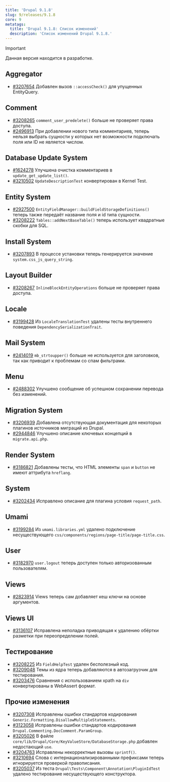```yaml
---
title: 'Drupal 9.1.8'
slug: 9/releases/9.1.8
core: 9
metatags:
  title: 'Drupal 9.1.8: Список изменений'
  description: 'Список изменений Drupal 9.1.8.'
---
```


> [!IMPORTANT]
> Данная версия находится в разработке.

## Aggregator

* [#3207654](https://www.drupal.org/project/drupal/issues/3207654) Добавлен вызов `::accessCheck()` для упущенных EntityQuery.

## Comment

* [#3208265](https://www.drupal.org/project/drupal/issues/3208265) `comment_user_predelete()` больше не проверяет права доступа.
* [#2496913](https://www.drupal.org/project/drupal/issues/2496913) При добавлении нового типа комментариев, теперь нельзя выбрать сущности у которых нет возможности подключать поля или ID не является числом.

## Database Update System

* [#1624278](https://www.drupal.org/project/drupal/issues/1624278) Улучшена очистка комментариев в `update_get_update_list()`.
* [#3210502](https://www.drupal.org/project/drupal/issues/3210502) `UpdateDescriptionTest` конвертирован в Kernel Test.

## Entity System

* [#2927500](https://www.drupal.org/project/drupal/issues/2927500) `EntityFieldManager::buildFieldStorageDefinitions()` теперь также передаёт название поля и id типа сущности.
* [#3208222](https://www.drupal.org/project/drupal/issues/3208222) `Tables::addNextBaseTable()` теперь использует квадратные скобки для SQL.

## Install System

* [#3207893](https://www.drupal.org/project/drupal/issues/3207893) В процессе установки теперь генерируется значение `system.css_js_query_string`.

## Layout Builder

* [#3208267](https://www.drupal.org/project/drupal/issues/3208267) `InlineBlockEntityOperations` больше не проверяет права доступа.

## Locale

* [#3199428](https://www.drupal.org/project/drupal/issues/3199428) Из `LocaleTranslationTest` удалены тесты внутреннего поведения `DependencySerializationTrait`.

## Mail System

* [#2414019](https://www.drupal.org/project/drupal/issues/2414019) `mb_strtoupper()` больше не используется для заголовков, так как приводит к проблемам со спам фильтрами.

## Menu

* [#2488302](https://www.drupal.org/project/drupal/issues/2488302) Улучшено сообщение об успешном сохранении перевода без изменений.

## Migration System

* [#3206939](https://www.drupal.org/project/drupal/issues/3206939) Добавлена отсутствующая документация для некоторых плагинов источников миграций из Drupal.
* [#2944846](https://www.drupal.org/project/drupal/issues/2944846) Улучшено описание ключевых концепций в `migrate.api.php`.

## Render System

* [#3186821](https://www.drupal.org/project/drupal/issues/3186821) Добавлены тесты, что HTML элементы `span` и `button` не имеют аттрибута `hreflang`.

## System

* [#3202434](https://www.drupal.org/project/drupal/issues/3202434) Исправлено описание для плагина условия `request_path`.

## Umami

* [#3199284](https://www.drupal.org/project/drupal/issues/3199284) Из `umami.libraries.yml` удалено подключение несуществующего `css/components/regions/page-title/page-title.css`.

## User

* [#3182970](https://www.drupal.org/project/drupal/issues/3182970) `user.logout` теперь доступен только авторизованным пользователям.

## Views

* [#2823914](https://www.drupal.org/project/drupal/issues/2823914) Views теперь сам добавляет кеш ключи на основе аргументов.

## Views UI

* [#3136107](https://www.drupal.org/project/drupal/issues/3136107) Исправлена неполадка приводящая к удалению обёртки разметки при переопределении полей.

## Тестирование

* [#3208225](https://www.drupal.org/project/drupal/issues/3208225) Из `FieldHelpTest` удален бесполезный код.
* [#3209048](https://www.drupal.org/project/drupal/issues/3209048) Темы из ядра теперь добавляются в автозагрузчик для тестирования.
* [#3203476](https://www.drupal.org/project/drupal/issues/3203476) Сравнения с использованием xpath на `div` конвертированы в WebAssert формат.

## Прочие изменения

* [#3207308](https://www.drupal.org/project/drupal/issues/3207308) Исправлены ошибки стандартов кодирования `Generic.Formatting.DisallowMultipleStatements`.
* [#3123058](https://www.drupal.org/project/drupal/issues/3123058) Исправлены ошибки стандартов кодирования `Drupal.Commenting.DocComment.ParamGroup`.
* [#3205026](https://www.drupal.org/project/drupal/issues/3205026) В файле `core/lib/Drupal/Core/KeyValueStore/DatabaseStorage.php` добавлен недостающий `use`.
* [#3204763](https://www.drupal.org/project/drupal/issues/3204763) Исправлены некорректные вызовы `sprintf()`.
* [#3210694](https://www.drupal.org/project/drupal/issues/3210694) Слова с интернационализированными префиксами теперь игнорируется проверкой правописания.
* [#3205037](https://www.drupal.org/project/drupal/issues/3205037) Из теста `Drupal\Tests\Component\Annotation\PluginIdTest` удалено тестирование несуществующего конструктора.